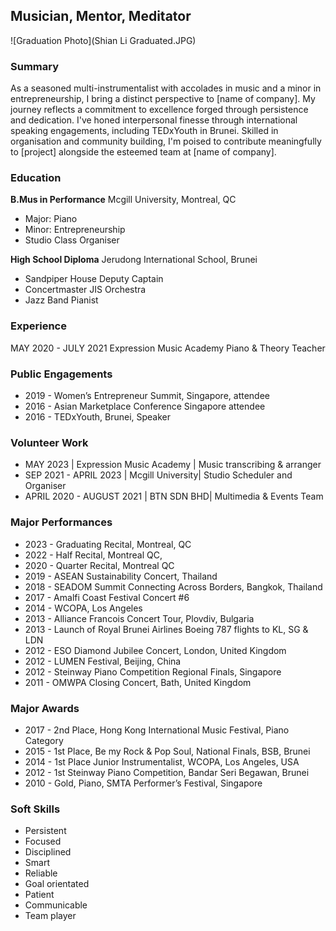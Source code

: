 ## Musician, Mentor, Meditator
![Graduation Photo](Shian Li Graduated.JPG)

### Summary
As a seasoned multi-instrumentalist with accolades in music and a minor in entrepreneurship, I bring a distinct perspective to [name of company]. My journey reflects a commitment to excellence forged through persistence and dedication. I've honed interpersonal finesse through international speaking engagements, including TEDxYouth in Brunei. Skilled in organisation and community building, I'm poised to contribute meaningfully to [project] alongside the esteemed team at [name of company].

### Education
**B.Mus in Performance**
Mcgill University, Montreal, QC
  - Major: Piano
  - Minor: Entrepreneurship 
  - Studio Class Organiser

**High School Diploma** 
Jerudong International School, Brunei
  - Sandpiper House Deputy Captain
  - Concertmaster JIS Orchestra
  - Jazz Band Pianist

### Experience 
MAY 2020 - JULY 2021
Expression Music Academy 
Piano & Theory Teacher

### Public Engagements
+ 2019  - Women’s Entrepreneur Summit, Singapore, attendee
+ 2016 - Asian Marketplace Conference Singapore attendee
+ 2016 - TEDxYouth, Brunei, Speaker

### Volunteer Work
+ MAY 2023 | Expression Music Academy | Music transcribing & arranger
+ SEP 2021 - APRIL 2023 | Mcgill University| Studio Scheduler and Organiser
+ APRIL 2020 - AUGUST 2021 | BTN SDN BHD| Multimedia & Events Team

### Major Performances 
+ 2023 - Graduating Recital, Montreal, QC 
+ 2022 - Half Recital, Montreal QC, 
+ 2020 - Quarter Recital, Montreal QC 
+ 2019 - ASEAN Sustainability Concert, Thailand 
+ 2018 - SEADOM Summit Connecting Across Borders, Bangkok, Thailand 
+ 2017 - Amalfi Coast Festival Concert #6 
+ 2014 - WCOPA, Los Angeles 
+ 2013 - Alliance Francois Concert Tour, Plovdiv, Bulgaria 
+ 2013 - Launch of Royal Brunei Airlines Boeing 787 flights to KL, SG & LDN 
+ 2012 - ESO Diamond Jubilee Concert, London, United Kingdom 
+ 2012 - LUMEN Festival, Beijing, China 
+ 2012 - Steinway Piano Competition Regional Finals, Singapore 
+ 2011 - OMWPA Closing Concert, Bath, United Kingdom

### Major Awards
+ 2017 - 2nd Place, Hong Kong International Music Festival, Piano Category
+ 2015 - 1st Place, Be my Rock & Pop Soul, National Finals, BSB, Brunei
+ 2014  - 1st Place Junior Instrumentalist, WCOPA, Los Angeles, USA
+ 2012 - 1st Steinway Piano Competition, Bandar Seri Begawan, Brunei
+ 2010 - Gold, Piano, SMTA Performer’s Festival, Singapore

### Soft Skills
+ Persistent
+ Focused
+ Disciplined
+ Smart
+ Reliable
+ Goal orientated
+ Patient
+ Communicable
+ Team player







